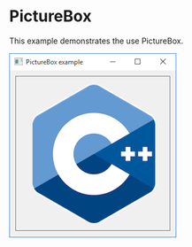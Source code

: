 ﻿# PictureBox

This example demonstrates the use PictureBox.

![GitHub Logo](../../docs/Pictures/PictureBox.png)

